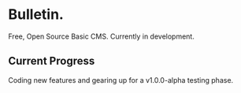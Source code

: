 # Bulletin.
Free, Open Source Basic CMS. Currently in development.

## Current Progress
Coding new features and gearing up for a v1.0.0-alpha testing phase.

